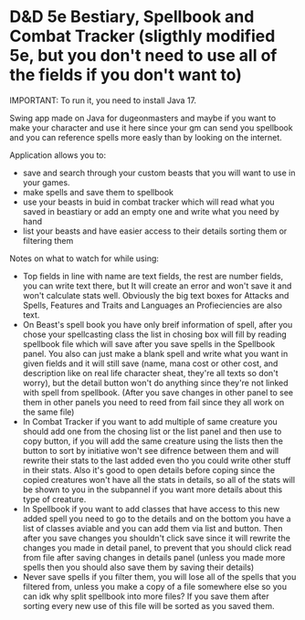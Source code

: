 # D&D 5e Bestiary, Spellbook and Combat Tracker (sligthly modified 5e, but you don't need to use all of the fields if you don't want to)

IMPORTANT: To run it, you need to install Java 17.

Swing app made on Java for dugeonmasters and maybe if you want to make your character and use it here since your gm can send you spellbook and you can reference spells more easly than by looking on the internet.

Application allows you to:
  - save and search through your custom beasts that you will want to use in your games.
  - make spells and save them to spellbook
  - use your beasts in buid in combat tracker which will read what you saved in beastiary or add an empty one and write what you need by hand
  - list your beasts and have easier access to their details sorting them or filtering them

Notes on what to watch for while using:
- Top fields in line with name are text fields, the rest are number fields, you can write text there, but It will create an error and won't save it and won't calculate stats well. Obviously the big text boxes for Attacks and Spells, Features and Traits and Languages an Profieciencies are also text.
- On Beast's spell book you have only breif information of spell, after you chose your spellcasting class the list in chosing box will fill by reading spellbook file which will save after you save spells in the Spellbook panel. You also can just make a blank spell and write what you want in given fields and it will still save (name, mana cost or other cost, and description like on real life character sheat, they're all texts so don't worry), but the detail button won't do anything since they're not linked with spell from spellbook. (After you save changes in other panel to see them in other panels you need to reed from fail since they all work on the same file)
- In Combat Tracker if you want to add multiple of same creature you should add one from the chosing list or the list panel and then use to copy button, if you will add the same creature using the lists then the button to sort by initiative won't see difrence between them and will rewrite their stats to the last added even tho you could write other stuff in their stats. Also it's good to open details before coping since the copied creatures won't have all the stats in details, so all of the stats will be shown to you in the subpannel if you want more details about this type of creature.
- In Spellbook if you want to add classes that have access to this new added spell you need to go to the details and on the bottom you have a list of classes aviable and you can add them via list and button. Then after you save changes you shouldn't click save since it will rewrite the changes you made in detail panel, to prevent that you should click read from file after saving changes in details panel (unless you made more spells then you should also save them by saving their details)
- Never save spells if you filter them, you will lose all of the spells that you filtered from, unless you make a copy of a file somewhere else so you can idk why split spellbook into more files? If you save them after sorting every new use of this file will be sorted as you saved them.
